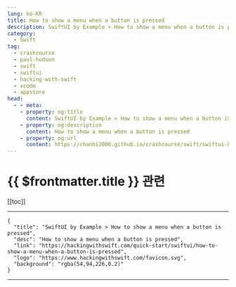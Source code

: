 ```yaml
---
lang: ko-KR
title: How to show a menu when a button is pressed
description: SwiftUI by Example > How to show a menu when a button is pressed
category:
  - Swift
tag: 
  - crashcourse
  - paul-hudson
  - swift
  - swiftui
  - hacking-with-swift
  - xcode
  - appstore
head:
  - - meta:
    - property: og:title
      content: SwiftUI by Example > How to show a menu when a button is pressed
    - property: og:description
      content: How to show a menu when a button is pressed
    - property: og:url
      content: https://chanhi2000.github.io/crashcourse/swift/swiftui-by-example/14-alerts-and-menus/how-to-show-a-menu-when-a-button-is-pressed.html
---
```


# {{ $frontmatter.title }} 관련

[[toc]]

---

```component VPCard
{
  "title": "SwiftUI by Example > How to show a menu when a button is pressed",
  "desc": "How to show a menu when a button is pressed",
  "link": "https://hackingwithswift.com/quick-start/swiftui/how-to-show-a-menu-when-a-button-is-pressed",
  "logo": "https://www.hackingwithswift.com/favicon.svg",
  "background": "rgba(54,94,226,0.2)"
}
```

---

<TagLinks />
